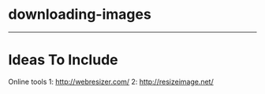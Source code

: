 # downloading-images




---

# Ideas To Include
Online tools
1: http://webresizer.com/
2: http://resizeimage.net/

